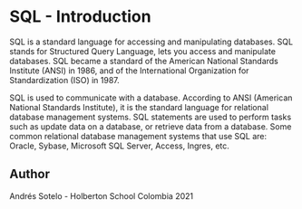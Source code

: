 # SQL - Introduction
SQL is a standard language for accessing and manipulating databases.
SQL stands for Structured Query Language, lets you access and manipulate databases. SQL became a standard of the American National Standards Institute (ANSI) in 1986, and of the International Organization for Standardization (ISO) in 1987.

SQL is used to communicate with a database. According to ANSI (American National Standards Institute), it is the standard language for relational database management systems. SQL statements are used to perform tasks such as update data on a database, or retrieve data from a database. Some common relational database management systems that use SQL are: Oracle, Sybase, Microsoft SQL Server, Access, Ingres, etc. 

## Author
Andrés Sotelo - Holberton School Colombia
2021